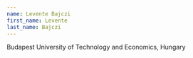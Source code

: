 ```yaml
---
name: Levente Bajczi
first_name: Levente
last_name: Bajczi
---
```

Budapest University of Technology and Economics, Hungary
